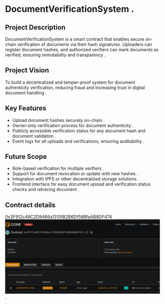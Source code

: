 # DocumentVerificationSystem . 

## Project Description 
DocumentVerificationSystem is a smart contract that enables secure on-chain verification of documents via their hash signatures. Uploaders can register document hashes, and authorized verifiers can mark documents as verified, ensuring immutability and transparency  .

## Project Vision 
To build a decentralized and tamper-proof system for document authenticity verification, reducing fraud and increasing trust in digital document handling  .

## Key Features 
- Upload document hashes securely on-chain  .
- Owner-only verification process for document authenticity  .
- Publicly accessible verification status for any document hash and document validation .
- Event logs for all uploads and verifications, ensuring auditability  .

## Future Scope
- Role-based verification for multiple verifiers . 
- Support for document revocation or update with new hashes .
- Integration with IPFS or other decentralized storage solutions  . 
- Frontend interface for easy document upload and verification status checks and retracing document .

## Contract details 
0x3F912c48C2D9466a1310fB2B6Df58BfaAB8DF474![alt text](image.png) .
